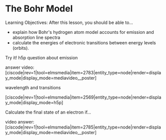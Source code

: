 # The Bohr Model

Learning Objectives: After this lesson, you should be able to…

* explain how Bohr's hydrogen atom model accounts for emission and absorption line spectra
* calculate the energies of electronic transitions between energy levels (orbits).



Try it!
h5p question about emission

answer video:
[ciscode|rev=1|tool=elmsmedia|item=2783|entity_type=node|render=display_mode|display_mode=mediavideo__poster]


wavelength and transitions

[ciscode|rev=1|tool=elmsmedia|item=2569|entity_type=node|render=display_mode|display_mode=h5p]

Calculate the final state of an electron if...

video answer:
[ciscode|rev=1|tool=elmsmedia|item=2785|entity_type=node|render=display_mode|display_mode=mediavideo__poster]